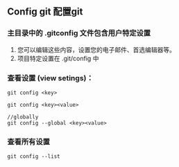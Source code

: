 ## Config git 配置git

### 主目录中的 .gitconfig 文件包含用户特定设置 

1.  您可以编辑这些内容，设置您的电子邮件、首选编辑器等。
2. 项目特定设置在 .git/config 中

### 查看设置 (view setings)： 

``` 
git config <key>
```

```
git config <key><value>
```

```
//globally
git config --global <key><value>
```

### 查看所有设置

``` 
git config --list
```

